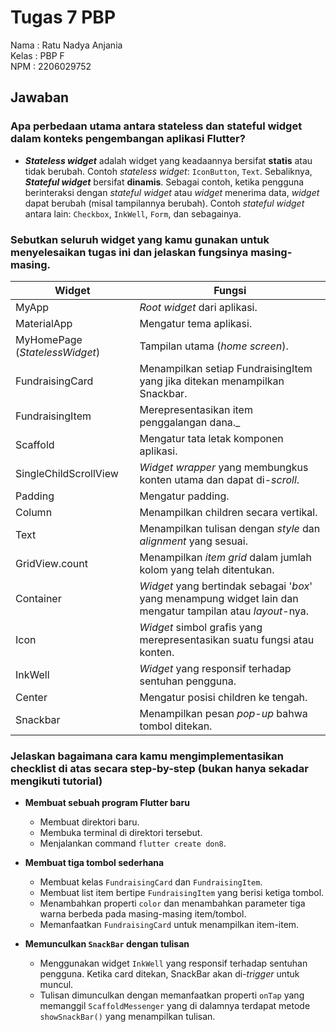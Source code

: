 # Tugas 7 PBP

Nama    : Ratu Nadya Anjania  
Kelas   : PBP F  
NPM     : 2206029752  

## Jawaban

### Apa perbedaan utama antara stateless dan stateful widget dalam konteks pengembangan aplikasi Flutter?

- ***Stateless widget*** adalah widget yang keadaannya bersifat **statis** atau tidak berubah. Contoh _stateless widget_: `IconButton`, `Text`. Sebaliknya, ***Stateful widget*** bersifat **dinamis**. Sebagai contoh, ketika pengguna berinteraksi dengan _stateful widget_ atau _widget_ menerima data, _widget_ dapat berubah (misal tampilannya berubah). Contoh _stateful widget_ antara lain: `Checkbox`, `InkWell`, `Form`, dan sebagainya.
 
### Sebutkan seluruh widget yang kamu gunakan untuk menyelesaikan tugas ini dan jelaskan fungsinya masing-masing.

| **Widget**                   | **Fungsi**                                                                                                  |
|------------------------------|-------------------------------------------------------------------------------------------------------------|
| MyApp                        | _Root widget_ dari aplikasi.                                                                                |
| MaterialApp                  | Mengatur tema aplikasi.                                                                                     |
| MyHomePage (_StatelessWidget_) | Tampilan utama (_home screen_).                                                                             |
| FundraisingCard              | Menampilkan setiap FundraisingItem yang jika ditekan menampilkan Snackbar.                                  |
| FundraisingItem              | Merepresentasikan item penggalangan dana._                                                                  |
| Scaffold                     | Mengatur tata letak komponen aplikasi.                                                                      |
| SingleChildScrollView        | _Widget wrapper_ yang membungkus konten utama dan dapat di-_scroll_.                                        |
| Padding                      | Mengatur padding.                                                                                           |
| Column                       | Menampilkan children secara vertikal.                                                                       |
| Text                         | Menampilkan tulisan dengan _style_ dan _alignment_ yang sesuai.                                             |
| GridView.count               | Menampilkan _item grid_ dalam jumlah kolom yang telah ditentukan.                                           |
| Container                    | _Widget_ yang bertindak sebagai '_box_' yang menampung widget lain dan mengatur tampilan atau _layout_-nya. |
| Icon                         | _Widget_ simbol grafis yang merepresentasikan suatu fungsi atau konten.                                     |
| InkWell                      | _Widget_ yang responsif terhadap sentuhan pengguna.                                                         |
| Center                       | Mengatur posisi children ke tengah.                                                                         |
| Snackbar                     | Menampilkan pesan _pop-up_ bahwa tombol ditekan.                                                            |

### Jelaskan bagaimana cara kamu mengimplementasikan checklist di atas secara step-by-step (bukan hanya sekadar mengikuti tutorial)

- **Membuat sebuah program Flutter baru**
  - Membuat direktori baru.
  - Membuka terminal di direktori tersebut.
  - Menjalankan command `flutter create don8`.

- **Membuat tiga tombol sederhana**
  - Membuat kelas `FundraisingCard` dan `FundraisingItem`.
  - Membuat list item bertipe `FundraisingItem` yang berisi ketiga tombol.
  - Menambahkan properti `color` dan menambahkan parameter tiga warna berbeda pada masing-masing item/tombol.
  - Memanfaatkan `FundraisingCard` untuk menampilkan item-item.

- **Memunculkan `SnackBar` dengan tulisan**
    - Menggunakan widget `InkWell` yang responsif terhadap sentuhan pengguna. Ketika card ditekan, SnackBar akan di-_trigger_ untuk muncul. 
    - Tulisan dimunculkan dengan memanfaatkan properti `onTap` yang memanggil `ScaffoldMessenger` yang di dalamnya terdapat metode `showSnackBar()` yang menampilkan tulisan.